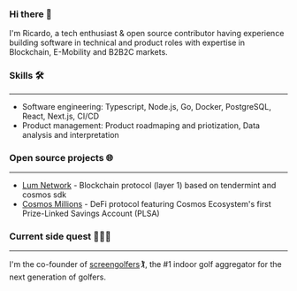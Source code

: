 ### Hi there 👋

I'm Ricardo, a tech enthusiast & open source contributor having experience building software in technical and
product roles with expertise in Blockchain, E-Mobility and B2B2C markets.

### Skills 🛠
_ _ _

- Software engineering: Typescript, Node.js, Go, Docker, PostgreSQL, React, Next.js, CI/CD  
- Product management: Product roadmaping and priotization, Data analysis and interpretation
 
### Open source projects 🌐
_ _ _

- [Lum Network](https://github.com/lum-network) - Blockchain protocol (layer 1) based on tendermint and cosmos sdk
- [Cosmos Millions](https://cosmosmillions.com) - DeFi protocol featuring Cosmos Ecosystem's first Prize-Linked Savings Account (PLSA)

### Current side quest 🧙🏻‍♂️
_ _ _

I'm the co-founder of [screengolfers](https://screengolfers.com)🏌, the #1 indoor golf aggregator for the next generation of golfers.


<!--
**Ricardo-Remy/Ricardo-Remy** is a ✨ _special_ ✨ repository because its `README.md` (this file) appears on your GitHub profile.

Here are some ideas to get you started:

- 🔭 I’m currently working on ...
- 🌱 I’m currently learning ...
- 👯 I’m looking to collaborate on ...
- 🤔 I’m looking for help with ...
- 💬 Ask me about ...
- 📫 How to reach me: ...
- 😄 Pronouns: ...
- ⚡ Fun fact: ...
-->
